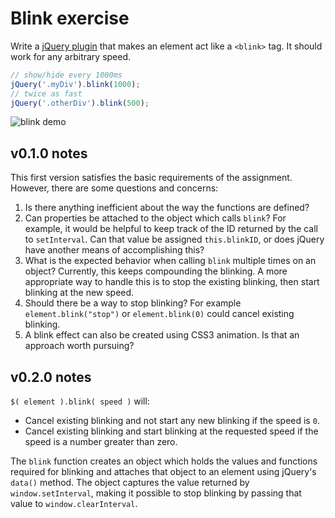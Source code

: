 # Blink exercise

Write a [jQuery plugin](http://docs.jquery.com/Plugins/Authoring) that makes an element act like a `<blink>` tag.  It should work for any arbitrary speed.

```javascript
// show/hide every 1000ms
jQuery('.myDiv').blink(1000);
// twice as fast
jQuery('.otherDiv').blink(500);
```

![blink demo](blink.gif)

## v0.1.0 notes

This first version satisfies the basic requirements of the assignment. However, there are some questions and concerns:

1. Is there anything inefficient about the way the functions are defined?
2. Can properties be attached to the object which calls `blink`? For example, it would be helpful to keep track of the ID returned by the call to `setInterval`. Can that value be assigned `this.blinkID`, or does jQuery have another means of accomplishing this?
3. What is the expected behavior when calling `blink` multiple times on an object? Currently, this keeps compounding the blinking. A more appropriate way to handle this is to stop the existing blinking, then start blinking at the new speed.
4. Should there be a way to stop blinking? For example `element.blink("stop")` or `element.blink(0)` could cancel existing blinking.
6. A blink effect can also be created using CSS3 animation. Is that an approach worth pursuing?

## v0.2.0 notes

`$( element ).blink( speed )` will:

* Cancel existing blinking and not start any new blinking if the speed is `0`.
* Cancel existing blinking and start blinking at the requested speed if the speed is a number greater than zero. 

The `blink` function creates an object which holds the values and functions required for blinking and attaches that object to an element using jQuery's `data()` method. The object captures the value returned by `window.setInterval`, making it possible to stop blinking by passing that value to `window.clearInterval`.